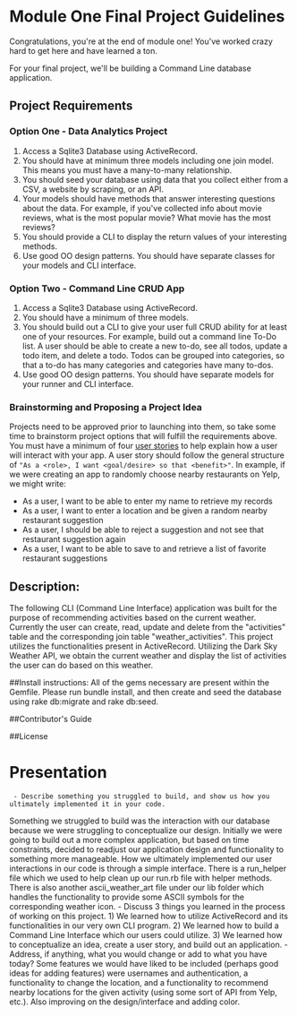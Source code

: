 # Module One Final Project Guidelines

Congratulations, you're at the end of module one! You've worked crazy hard to get here and have learned a ton.

For your final project, we'll be building a Command Line database application.

## Project Requirements

### Option One - Data Analytics Project

1. Access a Sqlite3 Database using ActiveRecord.
2. You should have at minimum three models including one join model. This means you must have a many-to-many relationship.
3. You should seed your database using data that you collect either from a CSV, a website by scraping, or an API.
4. Your models should have methods that answer interesting questions about the data. For example, if you've collected info about movie reviews, what is the most popular movie? What movie has the most reviews?
5. You should provide a CLI to display the return values of your interesting methods.  
6. Use good OO design patterns. You should have separate classes for your models and CLI interface.

### Option Two - Command Line CRUD App

1. Access a Sqlite3 Database using ActiveRecord.
2. You should have a minimum of three models.
3. You should build out a CLI to give your user full CRUD ability for at least one of your resources. For example, build out a command line To-Do list. A user should be able to create a new to-do, see all todos, update a todo item, and delete a todo. Todos can be grouped into categories, so that a to-do has many categories and categories have many to-dos.
4. Use good OO design patterns. You should have separate models for your runner and CLI interface.

### Brainstorming and Proposing a Project Idea

Projects need to be approved prior to launching into them, so take some time to brainstorm project options that will fulfill the requirements above.  You must have a minimum of four [user stories](https://en.wikipedia.org/wiki/User_story) to help explain how a user will interact with your app.  A user story should follow the general structure of `"As a <role>, I want <goal/desire> so that <benefit>"`. In example, if we were creating an app to randomly choose nearby restaurants on Yelp, we might write:

* As a user, I want to be able to enter my name to retrieve my records
* As a user, I want to enter a location and be given a random nearby restaurant suggestion
* As a user, I should be able to reject a suggestion and not see that restaurant suggestion again
* As a user, I want to be able to save to and retrieve a list of favorite restaurant suggestions

## Description:  
The following CLI (Command Line Interface) application was built for the purpose of recommending activities based on the current weather.  Currently the user can create, read, update and delete from the "activities" table and the corresponding join table "weather_activities".  This project utilizes the functionalities present in ActiveRecord.  Utilizing the Dark Sky Weather API, we obtain the current weather and display the list of activities the user can do based on this weather.  

##Install instructions:
All of the gems necessary are present within the Gemfile.  Please run bundle install, and then create and seed the database using rake db:migrate and rake db:seed.  

##Contributor's Guide


##License


# Presentation
     - Describe something you struggled to build, and show us how you ultimately implemented it in your code.
Something we struggled to build was the interaction with our database because we were struggling to conceptualize our design.  Initially we were going to build out a more complex application, but based on time constraints, decided to readjust our application design and functionality to something more manageable. How we ultimately implemented our user interactions in our code is through a simple interface.  There is a run_helper file which we used to help clean up our run.rb file with helper methods.  There is also another ascii_weather_art file under our lib folder which handles the functionality to provide some ASCII symbols for the corresponding weather icon.
     - Discuss 3 things you learned in the process of working on this project.
     1) We learned how to utilize ActiveRecord and its functionalities in our very own CLI program.
     2) We learned how to build a Command Line Interface which our users could utilize.
     3) We learned how to conceptualize an idea, create a user story, and build out an application.
     - Address, if anything, what you would change or add to what you have today?
     Some features we would have liked to be included (perhaps good ideas for adding features) were usernames and authentication, a functionality to change the location, and a functionality to recommend nearby locations for the given activity (using some sort of API from Yelp, etc.).  Also improving on the design/interface and adding color.
